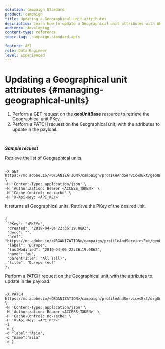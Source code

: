 ```yaml
---
solution: Campaign Standard
product: campaign
title: Updating a Geographical unit attributes
description: Learn how to update a Geographical unit attributes with APIs
audience: developing
content-type: reference
topic-tags: campaign-standard-apis

feature: API
role: Data Engineer
level: Experienced
---
```


# Updating a Geographical unit attributes {#managing-geographical-units}

1. Perform a GET request on the **geoUnitBase** resource to retrieve the Geographical unit PKey.
1. Perform a PATCH request on the Geographical unit, with the attributes to update in the payload.

<br/>

***Sample request***

Retrieve the list of Geographical units.

```

-X GET https://mc.adobe.io/<ORGANIZATION>/campaign/profileAndServicesExt/geoUnitBase/ \
-H 'Content-Type: application/json' \
-H 'Authorization: Bearer <ACCESS_TOKEN>' \
-H 'Cache-Control: no-cache' \
-H 'X-Api-Key: <API_KEY>'

```

It returns all Geographical units. Retrieve the PKey of the desired unit.

```

{
 "PKey": "<PKEY>",
 "created": "2019-04-06 22:36:19.089Z",
 "desc": "",
 "href": "https://mc.adobe.io/<ORGANIZATION>/campaign/profileAndServicesExt/geoUnitBase/<PKEY>",
 "label": "Europe",
 "lastModified": "2019-04-06 22:36:19.086Z",
 "name": "eu",
 "parentTitle": "All (all)",
 "title": "Europe (eu)"
},

```

Perform a PATCH request on the Geographical unit, with the attributes to update in the payload.

```

-X PATCH https://mc.adobe.io/<ORGANIZATION>/campaign/profileAndServicesExt/orgUnitBase/<PKEY> \
-H 'Content-Type: application/json' \
-H 'Authorization: Bearer <ACCESS_TOKEN>' \
-H 'Cache-Control: no-cache' \
-H 'X-Api-Key: <API_KEY>'
-i
-d {
-d "label":"Asia",
-d "name":"asia"
-d }

```

<!-- + réponse -->
